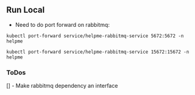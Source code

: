 ## Run Local

- Need to do port forward on rabbitmq:
```shell
kubectl port-forward service/helpme-rabbitmq-service 5672:5672 -n helpme

kubectl port-forward service/helpme-rabbitmq-service 15672:15672 -n helpme
```
### ToDos

[] - Make rabbitmq dependency an interface